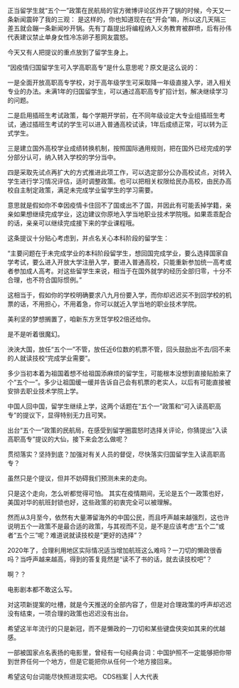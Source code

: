 

正当留学生就“五个一”政策在民航局的官方微博评论区炸开了锅的时候，今天又一条新闻震碎了我的三观： 是这样的，你也知道现在在“开会”嘛，所以这几天隔三差五就会蹦一条新闻吵开锅。先有丁磊提出将编程纳入义务教育被群喷，后有孙伟代表建议禁止单身女性冷冻卵子惹网友震怒。

今天又有人把提议的重点放到了留学生身上。

“因疫情归国留学生可入学高职高专”是什么意思呢？原文是这么说的：

一是全面开放高职高专学校，对于高年级学生可采取降一年级直接入学，进入相关专业的办法。未满1年的归国留学生，可以通过高职高专扩招计划，解决继续学习的问题。

二是启用插班生考试政策，每个学期开学前，在不同年级设定大专业组插班生考试，通过插班生考试的学生可以进入普通高校试读，1年后成绩正常，可以转为正式学生。

三是建立国外高校学业成绩转换机制，按照国际通用规则，把在国外已经完成的学分部分认可，纳入转入学校的学分当中。

四是采取先试点再扩大的方式推进此项工作，可以选定部分公办高校试点，对转入学生进行学习情况评估，适时调整政策。也可以把相关权限给民办高校，由民办高校自主制定政策，满足未完成学业留学生的学习需要。

意思就是假如你不幸因疫情卡住回不了国或出不了国，并因此有可能丢掉学籍，亲亲如果想继续完成学业，这边建议你原地入学当地职业技术学院哦。如果乖乖配合的话，亲亲可以继续完成接下来的学业课程哦。

这条提议十分贴心考虑到，并点名关心本科阶段的留学生：

“主要问题在于未完成学业的本科阶段留学生，想回国完成学业，要么选择国家自学考试，要么进入开放大学注册入学，要进入普通高校，只能重新参加统一高考或者参加成人高考。对这些留学生来说，相当于在国外就学的经历全部归零，十分不合理，也不符合国际惯例。”

这相当于，假如你的学校明确要求八九月份要入学，而你却迟迟买不到回学校的机票的话，不用担心，不用着急，你可以就近入学当地的职业技术学院。

美利坚的梦想搁置了，咱新东方烹饪学校2倍还给你。

是不是听着很魔幻。

泱泱大国，放任“五个一”不管，放任近6位数的机票不管，回头鼓励出不去/回不来的人就读技校“完成学业需要”。

多少当初本着为祖国着想不给祖国添麻烦的留学生，可能根本没想到直接贴脸来了个“五个一”。多少让祖国缓一缓并告诉自己会有机票的老实人，以后有可能直接被安排去职业技术学院上学。

中国人回中国，留学生继续上学，这两个话题在“五个一”政策和“可入读高职高专”的提议下，显得特别无力且可笑。

出台“五个一”政策的民航局，在感受到留学圈震怒时选择关评论，你猜提出“入读高职高专”提议的大仙，接下来会怎么做呢？

贯彻落实？坚持到底？加强对有关人员的督促，尽快落实归国留学生入读高职高专？

虽然只是个提议，但并不妨碍我们预测未来的走向。

只是这个走向，怎么听都觉得可怕。 其实在疫情期间，无论是五个一政策也好，美国对华的航班封锁也好，这些政策的初衷完全可以被理解。

然而从3月至今，依然有大量滞留海外的中国公民，而且呼声越来越强烈，这也许说明五个一政策不是最合适的政策，与其视而不见，是不是应该考虑“五个二”或者“五个三”呢？难道说就读技校是“更好的选择”？

2020年了，合理利用地区实际情况适当增加航班这么难吗？一刀切的懒政很香吗？当呼声越来越高，得到的答复竟然是“读不了书的话，就去读技校吧”？

啊？？

电影剧本都不敢这么写。

对这项新提案的吐槽，就是今天推送的全部内容了，但是对合理政策的呼声却迟迟没有结束，一项合理的政策也迟迟没有出台。

希望这半年流行的只是新冠，而不是懒政的一刀切和某些键盘侠突如其来的优越感。

一部被国家点名表扬的电影里，曾经有一句经典台词：中国护照不一定能够把你带到世界任何一个地方，但是它能把你从任何一个地方接回来。

希望这句台词能尽快照进现实吧。 CDS档案 | 人大代表


